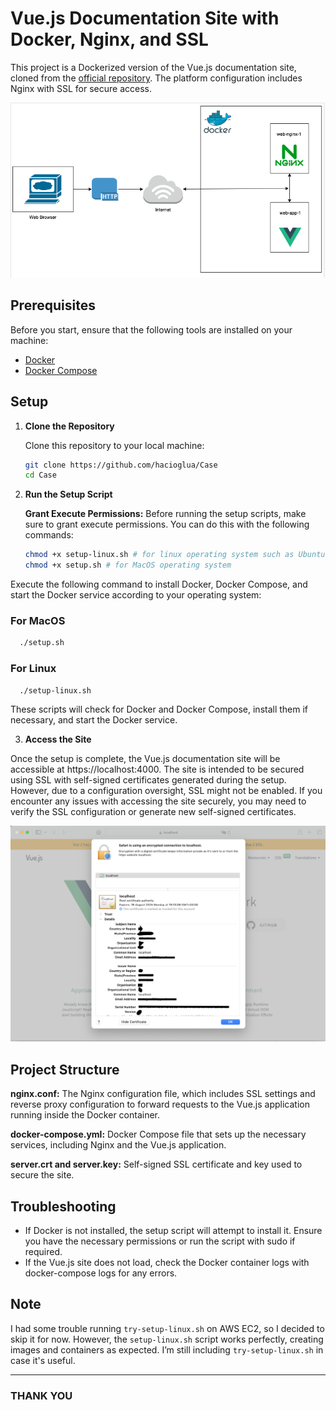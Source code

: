 # Vue.js Documentation Site with Docker, Nginx, and SSL

This project is a Dockerized version of the Vue.js documentation site, cloned from the [official repository](https://github.com/vuejs/v2.vuejs.org). The platform configuration includes Nginx with SSL for secure access.

![](/case-diagram.png)

## Prerequisites

Before you start, ensure that the following tools are installed on your machine:

- [Docker](https://www.docker.com/)
- [Docker Compose](https://docs.docker.com/compose/)

## Setup

1. **Clone the Repository**

   Clone this repository to your local machine:

   ```bash
   git clone https://github.com/hacioglua/Case
   cd Case
   ```
2. **Run the Setup Script**

    **Grant Execute Permissions:** Before running the setup scripts, make sure to grant execute permissions. You can do this with the following commands:

    ```bash
    chmod +x setup-linux.sh # for linux operating system such as Ubuntu 22.04 LTS
    chmod +x setup.sh # for MacOS operating system
    ```

Execute the following command to install Docker, Docker Compose, and start the Docker service according to your operating system:

### For MacOS
 ```bash
   ./setup.sh
   ```

### For Linux

 ```bash
   ./setup-linux.sh
   ```
These scripts will check for Docker and Docker Compose, install them if necessary, and start the Docker service.

3. **Access the Site**

Once the setup is complete, the Vue.js documentation site will be accessible at https://localhost:4000. The site is intended to be secured using SSL with self-signed certificates generated during the setup. However, due to a configuration oversight, SSL might not be enabled. If you encounter any issues with accessing the site securely, you may need to verify the SSL configuration or generate new self-signed certificates.

![](/safari-ssl.png)

## Project Structure

**nginx.conf:** The Nginx configuration file, which includes SSL settings and reverse proxy configuration to forward requests to the Vue.js application running inside the Docker container.

**docker-compose.yml:** Docker Compose file that sets up the necessary services, including Nginx and the Vue.js application.

**server.crt and server.key:** Self-signed SSL certificate and key used to secure the site.

## Troubleshooting
* If Docker is not installed, the setup script will attempt to install it. Ensure you have the necessary permissions or run the script with sudo if required.
* If the Vue.js site does not load, check the Docker container logs with docker-compose logs for any errors.

## Note 
I had some trouble running `try-setup-linux.sh` on AWS EC2, so I decided to skip it for now. However, the `setup-linux.sh` script works perfectly, creating images and containers as expected. I’m still including `try-setup-linux.sh` in case it's useful.

---
### THANK YOU
